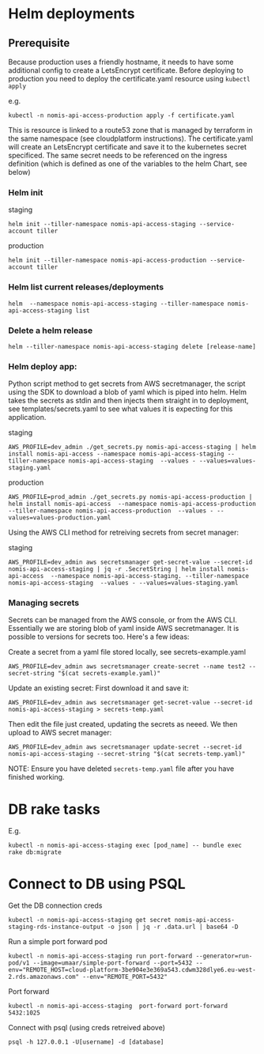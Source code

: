 # Helm deployments

## Prerequisite

Because production uses a friendly hostname, it needs to have some additional config to create a LetsEncrypt certificate.  Before deploying to production you need to deploy the certificate.yaml resource using `kubectl apply`

e.g.
```
kubectl -n nomis-api-access-production apply -f certificate.yaml
```

This is resource is linked to a route53 zone that is managed by terraform in the same namespace (see cloudplatform instructions).  The certificate.yaml will create an LetsEncrypt certificate and save it to the kubernetes secret specificed.  The same secret needs to be referenced on the ingress definition (which is defined as one of the variables to the helm Chart, see below)

### Helm init

staging
```
helm init --tiller-namespace nomis-api-access-staging --service-account tiller
```

production
```
helm init --tiller-namespace nomis-api-access-production --service-account tiller
```

### Helm list current releases/deployments
```
helm  --namespace nomis-api-access-staging --tiller-namespace nomis-api-access-staging list
```

### Delete a helm release
```
helm --tiller-namespace nomis-api-access-staging delete [release-name]
```


### Helm deploy app:

Python script method to get secrets from AWS secretmanager, the script using the SDK to download a blob of yaml which is piped into helm.   Helm takes the secrets as stdin and then injects them straight in to deployment, see templates/secrets.yaml to see what values it is expecting for this application.

staging
```
AWS_PROFILE=dev_admin ./get_secrets.py nomis-api-access-staging | helm install nomis-api-access --namespace nomis-api-access-staging --tiller-namespace nomis-api-access-staging  --values - --values=values-staging.yaml
```

production
```
AWS_PROFILE=prod_admin ./get_secrets.py nomis-api-access-production | helm install nomis-api-access  --namespace nomis-api-access-production --tiller-namespace nomis-api-access-production  --values - --values=values-production.yaml
```


Using the AWS CLI method for retreiving secrets from secret manager:

staging
```
AWS_PROFILE=dev_admin aws secretsmanager get-secret-value --secret-id nomis-api-access-staging | jq -r .SecretString | helm install nomis-api-access  --namespace nomis-api-access-staging. --tiller-namespace nomis-api-access-staging  --values - --values=values-staging.yaml
```


### Managing secrets

Secrets can be managed from the AWS console, or from the AWS CLI.  Essentially we are storing blob of yaml inside AWS secretmanager.  It is possible to versions for secrets too.  Here's a few ideas:

Create a secret from a yaml file stored locally, see secrets-example.yaml
```
AWS_PROFILE=dev_admin aws secretsmanager create-secret --name test2 --secret-string "$(cat secrets-example.yaml)"
```

Update an existing secret:
First download it and save it:
```
AWS_PROFILE=dev_admin aws secretsmanager get-secret-value --secret-id nomis-api-access-staging > secrets-temp.yaml
```
Then edit the file just created,  updating the secrets as neeed.  We then upload to AWS secret manager:
```
AWS_PROFILE=dev_admin aws secretsmanager update-secret --secret-id nomis-api-access-staging --secret-string "$(cat secrets-temp.yaml)"
```
NOTE: Ensure you have deleted `secrets-temp.yaml` file after you have finished working. 

# DB rake tasks

E.g.
```
kubectl -n nomis-api-access-staging exec [pod_name] -- bundle exec rake db:migrate
```


# Connect to DB using PSQL

Get the DB connection creds
```
kubectl -n nomis-api-access-staging get secret nomis-api-access-staging-rds-instance-output -o json | jq -r .data.url | base64 -D
```

Run a simple port forward pod
```
kubectl -n nomis-api-access-staging run port-forward --generator=run-pod/v1 --image=umaar/simple-port-forward --port=5432 --env="REMOTE_HOST=cloud-platform-3be904e3e369a543.cdwm328dlye6.eu-west-2.rds.amazonaws.com" --env="REMOTE_PORT=5432"
```

Port forward
```
kubectl -n nomis-api-access-staging  port-forward port-forward 5432:1025
```

Connect with psql (using creds retreived above)
```
psql -h 127.0.0.1 -U[username] -d [database]
```

